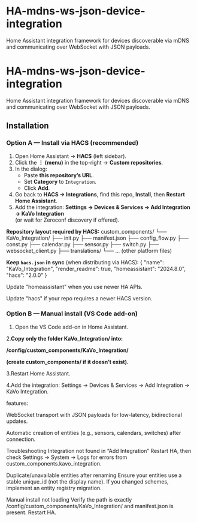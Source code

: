 # HA-mdns-ws-json-device-integration
Home Assistant integration framework for devices discoverable via mDNS and communicating over WebSocket with JSON payloads.

# HA-mdns-ws-json-device-integration
Home Assistant integration framework for devices discoverable via mDNS and communicating over WebSocket with JSON payloads.

## Installation

### Option A — Install via HACS (recommended)

1. Open Home Assistant → **HACS** (left sidebar).
2. Click the **⋮ (menu)** in the top-right → **Custom repositories**.
3. In the dialog:
   - Paste **this repository’s URL**.
   - Set **Category** to `Integration`.
   - Click **Add**.
4. Go back to **HACS → Integrations**, find this repo, **Install**, then **Restart Home Assistant**.
5. Add the integration: **Settings → Devices & Services → Add Integration → KaVo Integration**  
   (or wait for Zeroconf discovery if offered).

**Repository layout required by HACS:**
custom_components/
└── KaVo_Integration/
├── init.py
├── manifest.json
├── config_flow.py
├── const.py
├── calendar.py
├── sensor.py
├── switch.py
├── websocket_client.py
├── translations/
└── ... (other platform files)

**Keep `hacs.json` in sync** (when distributing via HACS):
{
  "name": "KaVo_Integration",
  "render_readme": true,
  "homeassistant": "2024.8.0",
  "hacs": "2.0.0"
}

Update "homeassistant" when you use newer HA APIs.

Update "hacs" if your repo requires a newer HACS version.

###  Option B — Manual install (VS Code add-on)

1. Open the VS Code add-on in Home Assistant.

2.**Copy only the folder KaVo_Integration/ into:**

**/config/custom_components/KaVo_Integration/**

**(create custom_components/ if it doesn’t exist).**

3.Restart Home Assistant.

4.Add the integration: Settings → Devices & Services → Add Integration → KaVo Integration.

features:

WebSocket transport with JSON payloads for low-latency, bidirectional updates.

Automatic creation of entities (e.g., sensors, calendars, switches) after connection.


Troubleshooting
Integration not found in “Add Integration”
Restart HA, then check Settings → System → Logs for errors from custom_components.kavo_integration.

Duplicate/unavailable entities after renaming
Ensure your entities use a stable unique_id (not the display name). If you changed schemes, implement an entity registry migration.

Manual install not loading
Verify the path is exactly /config/custom_components/KaVo_Integration/ and manifest.json is present. Restart HA.

